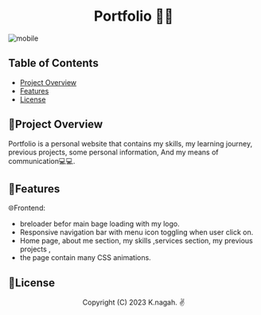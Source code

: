 
<h1 align="center">
Portfolio 🌱🍃
</h1>


![mobile](https://github.com/khaled-nagah11/portfolio/assets/141439674/f68d63e1-33c5-4f10-8e22-50ce08485392)



## Table of Contents

- [Project Overview](#project-overview)
- [Features](#features)
- [License](#license)

## 🔹Project Overview

Portfolio is a personal website that contains my skills, my learning journey, previous projects, some personal information, And my means of communication💻💻.

## 🔹Features

🌐Frontend:
  - breloader befor main bage loading with my logo. 
  - Responsive navigation bar with menu icon toggling when user click on.
  - Home page, about me section, my skills ,services section, my previous projects , 
  - the page contain many CSS animations.
    

## 🔹License
<p align="center">
Copyright (C) 2023 K.nagah. ✌️
</p>


